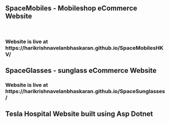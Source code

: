 <h2>SpaceMobiles - Mobileshop eCommerce Website</h2><br>
<h3>Website is live at https://harikrishnavelanbhaskaran.github.io/SpaceMobilesHKV/</h3>
<h2>SpaceGlasses - sunglass eCommerce Website</h2>
<h3>Website is live at https://harikrishnavelanbhaskaran.github.io/SpaceSunglasses/</h3>
<h2>Tesla Hospital Website built using Asp Dotnet</h2>
